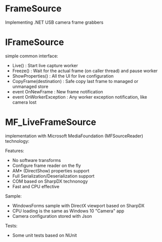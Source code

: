 # FrameSource
Implementing .NET USB camera frame grabbers

# IFrameSource
simple common interface:

- Live() : Start live capture worker
- Freeze() : Wait for the actual frame (on caller thread) and pause worker
- ShowProperties() : All the UI for live configuration
- CopyFrame(destination) : Safe copy last frame to managed or unmanaged store
- event OnNewFrame : New frame notification
- event OnWorkerException : Any worker exception notification, like camera lost

# MF_LiveFrameSource
implementation with Microsoft MediaFoundation (MFSourceReader) technology: 

Features:
- No software transforms
- Configure frame reader on the fly
- AM* (DirectShow) properties support
- Full Serialization/Deserialization support
- COM based on SharpDX technonogy
- Fast and CPU effective

Sample:
- WindowsForms sample with DirectX viewport based on SharpDX 
- CPU loading is the same as Windows 10 "Camera" app
- Camera configuration stored with Json

Tests:
- Some unit tests based on NUnit
